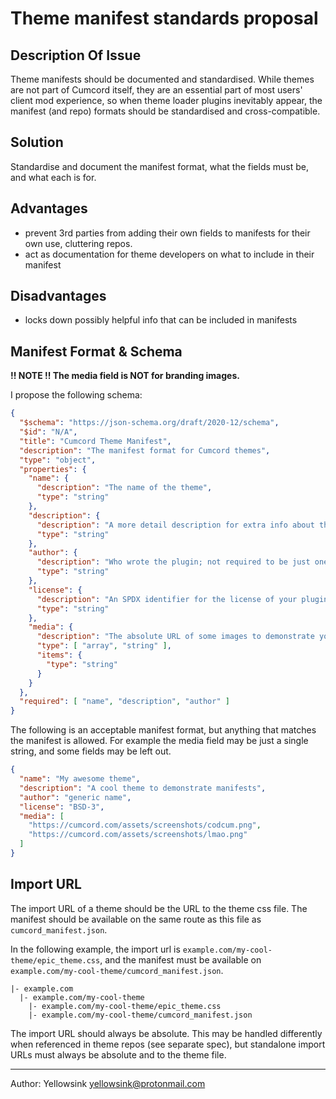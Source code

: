 # Theme manifest standards proposal

## Description Of Issue
Theme manifests should be documented and standardised. While themes are not part of Cumcord itself,
they are an essential part of most users' client mod experience,
so when theme loader plugins inevitably appear, the manifest (and repo) formats should be standardised and cross-compatible.

## Solution
Standardise and document the manifest format, what the fields must be, and what each is for.

## Advantages

 - prevent 3rd parties from adding their own fields to manifests for their own use, cluttering repos.
 - act as documentation for theme developers on what to include in their manifest

## Disadvantages
 - locks down possibly helpful info that can be included in manifests

## Manifest Format & Schema

**!! NOTE !! The media field is NOT for branding images.**

I propose the following schema:
```json
{
  "$schema": "https://json-schema.org/draft/2020-12/schema",
  "$id": "N/A",
  "title": "Cumcord Theme Manifest",
  "description": "The manifest format for Cumcord themes",
  "type": "object",
  "properties": {
    "name": {
      "description": "The name of the theme",
      "type": "string"
    },
    "description": {
      "description": "A more detail description for extra info about the theme",
      "type": "string"
    },
    "author": {
      "description": "Who wrote the plugin; not required to be just one person",
      "type": "string"
    },
    "license": {
      "description": "An SPDX identifier for the license of your plugin content",
      "type": "string"
    },
    "media": {
      "description": "The absolute URL of some images to demonstrate your theme. No branding.",
      "type": [ "array", "string" ],
      "items": {
        "type": "string"
      }
    }
  },
  "required": [ "name", "description", "author" ]
}
```

The following is an acceptable manifest format, but anything that matches the manifest is allowed.
For example the media field may be just a single string, and some fields may be left out.
```json
{
  "name": "My awesome theme",
  "description": "A cool theme to demonstrate manifests",
  "author": "generic name",
  "license": "BSD-3",
  "media": [
    "https://cumcord.com/assets/screenshots/codcum.png",
    "https://cumcord.com/assets/screenshots/lmao.png"
  ]
}

```

## Import URL

The import URL of a theme should be the URL to the theme css file.
The manifest should be available on the same route as this file as `cumcord_manifest.json`.

In the following example, the import url is `example.com/my-cool-theme/epic_theme.css`,
and the manifest must be available on `example.com/my-cool-theme/cumcord_manifest.json`.
```
|- example.com
  |- example.com/my-cool-theme
    |- example.com/my-cool-theme/epic_theme.css
    |- example.com/my-cool-theme/cumcord_manifest.json
```

The import URL should always be absolute.
This may be handled differently when referenced in theme repos (see separate spec),
but standalone import URLs must always be absolute and to the theme file.

---

Author: Yellowsink <yellowsink@protonmail.com>

